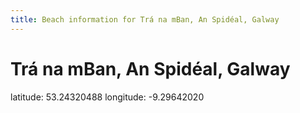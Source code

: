 ```yaml
---
title: Beach information for Trá na mBan, An Spidéal, Galway
---
```

# Trá na mBan, An Spidéal, Galway 

<div class="location-info">latitude: 53.24320488 longitude: -9.29642020</div>
<div></div>